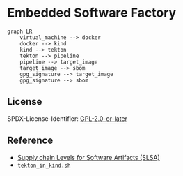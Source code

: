 # Embedded Software Factory

```mermaid
graph LR
    virtual_machine --> docker
    docker --> kind
    kind --> tekton
    tekton --> pipeline
    pipeline --> target_image
    target_image --> sbom
    gpg_signature --> target_image
    gpg_signature --> sbom
```

## License

SPDX-License-Identifier: [GPL-2.0-or-later](COPYING)

## Reference

- [Supply chain Levels for Software Artifacts (SLSA)](https://slsa.dev)
- [`tekton_in_kind.sh`](https://github.com/tektoncd/plumbing/tree/main/hack#tekton_in_kindsh)
